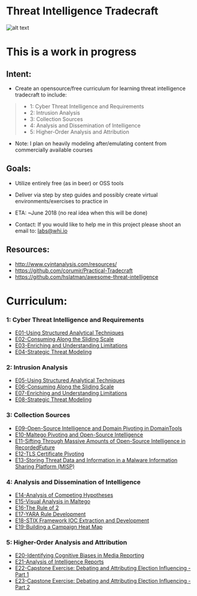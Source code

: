 #  **Threat Intelligence Tradecraft**
![alt text](https://imgur.com/zFiHJiZ.jpg "Banner")

# This is a work in progress 
## Intent:
 * Create an opensource/free curriculum for learning threat intelligence tradecraft to include:

>  * 1: Cyber Threat Intelligence and Requirements  
>  * 2: Intrusion Analysis
>  * 3: Collection Sources  
>  * 4: Analysis and Dissemination of Intelligence  
>  * 5: Higher-Order Analysis and Attribution

 * Note: I plan on heavily modeling after/emulating content from commercially available courses

## Goals:
 * Utilize entirely free (as in beer) or OSS tools
 * Deliver via step by step guides and possibly create virtual environments/exercises to practice in
 * ETA: ~June 2018 (no real idea when this will be done)

 * Contact: If you would like to help me in this project please shoot an email to: labs@whi.io

## Resources:
 * http://www.cyintanalysis.com/resources/
 * https://github.com/corumir/Practical-Tradecraft
 * https://github.com/hslatman/awesome-threat-intelligence
# **Curriculum:**

### 1: Cyber Threat Intelligence and Requirements
* [E01-Using Structured Analytical Techniques](https://github.com/WeaveryHeavy/Threat-Intelligence-Tradecraft/blob/master/1%20Cyber%20Threat%20Intelligence%20and%20Requirements/Exercises/E01-Using%20Structured%20Analytical%20Techniques.md)
* [E02-Consuming Along the Sliding Scale](https://github.com/WeaveryHeavy/Threat-Intelligence-Tradecraft/blob/master/1%20Cyber%20Threat%20Intelligence%20and%20Requirements/Exercises/E02-Consuming%20Along%20the%20Sliding%20Scale)
* [E03-Enriching and Understanding Limitations](https://github.com/WeaveryHeavy/Threat-Intelligence-Tradecraft/blob/master/1%20Cyber%20Threat%20Intelligence%20and%20Requirements/Exercises/E03-Strategic%20Threat%20Modeling.md)
* [E04-Strategic Threat Modeling](https://github.com/WeaveryHeavy/Threat-Intelligence-Tradecraft/blob/master/1%20Cyber%20Threat%20Intelligence%20and%20Requirements/Exercises/E04-Enriching%20and%20Understanding%20Limitations.md)

### 2: Intrusion Analysis
* [E05-Using Structured Analytical Techniques](https://github.com/WeaveryHeavy/Threat-Intelligence-Tradecraft/blob/master/2%20Intrusion%20Analysis/Exercises/E05-Using%20Structured%20Analytical%20Techniques.md)
* [E06-Consuming Along the Sliding Scale](https://github.com/WeaveryHeavy/Threat-Intelligence-Tradecraft/blob/master/2%20Intrusion%20Analysis/Exercises/E06-Consuming%20Along%20the%20Sliding%20Scale)
* [E07-Enriching and Understanding Limitations](https://github.com/WeaveryHeavy/Threat-Intelligence-Tradecraft/blob/master/2%20Intrusion%20Analysis/Exercises/E07-Strategic%20Threat%20Modeling.md)
* [E08-Strategic Threat Modeling](https://github.com/WeaveryHeavy/Threat-Intelligence-Tradecraft/blob/master/2%20Intrusion%20Analysis/Exercises/E08-Enriching%20and%20Understanding%20Limitations.md)



### 3: Collection Sources
* [E09-Open-Source Intelligence and Domain Pivoting in DomainTools](https://github.com/WeaveryHeavy/Threat-Intelligence-Tradecraft/blob/master/3%20Collection%20Sources/Exercises/E09-Open-Source%20Intelligence%20and%20Domain%20Pivoting%20in%20DomainTools)
* [E10-Maltego Pivoting and Open-Source Intelligence](https://github.com/WeaveryHeavy/Threat-Intelligence-Tradecraft/blob/master/3%20Collection%20Sources/Exercises/E10-Maltego%20Pivoting%20and%20Open-Source%20Intelligence)
* [E11-Sifting Through Massive Amounts of Open-Source Intelligence in RecordedFuture](https://github.com/WeaveryHeavy/Threat-Intelligence-Tradecraft/blob/master/3%20Collection%20Sources/Exercises/E11-Sifting%20Through%20Massive%20Amounts%20of%20Open-Source%20Intelligence%20in%20RecordedFuture)
* [E12-TLS Certificate Pivoting](https://github.com/WeaveryHeavy/Threat-Intelligence-Tradecraft/blob/master/3%20Collection%20Sources/Exercises/E12-TLS%20Certificate%20Pivoting)
* [E13-Storing Threat Data and Information in a Malware Information Sharing Platform (MISP)](https://github.com/WeaveryHeavy/Threat-Intelligence-Tradecraft/blob/master/3%20Collection%20Sources/Exercises/E13-Storing%20Threat%20Data%20and%20Information%20in%20a%20Malware%20Information%20Sharing%20Platform%20(MISP))


### 4: Analysis and Dissemination of Intelligence
* [E14-Analysis of Competing Hypotheses](https://github.com/WeaveryHeavy/Threat-Intelligence-Tradecraft/blob/master/4%20Analysis%20and%20Dissemination%20of%20Intelligence/Exercises/E14-Analysis%20of%20Competing%20Hypotheses)
* [E15-Visual Analysis in Maltego](https://github.com/WeaveryHeavy/Threat-Intelligence-Tradecraft/blob/master/4%20Analysis%20and%20Dissemination%20of%20Intelligence/Exercises/E15-Visual%20Analysis%20in%20Maltego)
* [E16-The Rule of 2](https://github.com/WeaveryHeavy/Threat-Intelligence-Tradecraft/blob/master/4%20Analysis%20and%20Dissemination%20of%20Intelligence/Exercises/E16-The%20Rule%20of%202)
* [E17-YARA Rule Development](https://github.com/WeaveryHeavy/Threat-Intelligence-Tradecraft/blob/master/4%20Analysis%20and%20Dissemination%20of%20Intelligence/Exercises/E17-YARA%20Rule%20Development)
* [E18-STIX Framework IOC Extraction and Development](https://github.com/WeaveryHeavy/Threat-Intelligence-Tradecraft/blob/master/4%20Analysis%20and%20Dissemination%20of%20Intelligence/Exercises/E18-STIX%20Framework%20IOC%20Extraction%20and%20Development)
* [E19-Building a Campaign Heat Map](https://github.com/WeaveryHeavy/Threat-Intelligence-Tradecraft/blob/master/4%20Analysis%20and%20Dissemination%20of%20Intelligence/Exercises/E19-Building%20a%20Campaign%20Heat%20Map)



### 5: Higher-Order Analysis and Attribution
* [E20-Identifying Cognitive Biases in Media Reporting](https://github.com/WeaveryHeavy/Threat-Intelligence-Tradecraft/blob/master/5%20Higher-Order%20Analysis%20and%20Attribution/Exercises/E20-Identifying%20Cognitive%20Biases%20in%20Media%20Reporting)
* [E21-Analysis of Intelligence Reports](https://github.com/WeaveryHeavy/Threat-Intelligence-Tradecraft/blob/master/5%20Higher-Order%20Analysis%20and%20Attribution/Exercises/E21-Analysis%20of%20Intelligence%20Reports)
* [E22-Capstone Exercise: Debating and Attributing Election  Influencing - Part 1](https://github.com/WeaveryHeavy/Threat-Intelligence-Tradecraft/blob/master/5%20Higher-Order%20Analysis%20and%20Attribution/Exercises/E22-Capstone%20Exercise:%20Debating%20and%20Attributing%20Election%20%20Influencing%20-%20Part%201)
* [E23-Capstone Exercise: Debating and Attributing Election Influencing - Part 2](https://github.com/WeaveryHeavy/Threat-Intelligence-Tradecraft/blob/master/5%20Higher-Order%20Analysis%20and%20Attribution/Exercises/E23-Capstone%20Exercise:%20Debating%20and%20Attributing%20Election%20Influencing%20-%20Part%202)
